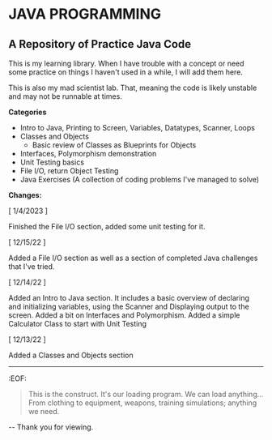 # JAVA PROGRAMMING
## A Repository of Practice Java Code

This is my learning library. When I have trouble with a concept or need some practice on things I haven't used in a while, I will add them here.

This is also my mad scientist lab. That, meaning the code is likely unstable and may not be runnable at times.

**Categories**

- Intro to Java, Printing to Screen, Variables, Datatypes, Scanner, Loops
- Classes and Objects
	+ Basic review of Classes as Blueprints for Objects
- Interfaces, Polymorphism demonstration
- Unit Testing basics
- File I/O, return Object Testing
- Java Exercises (A collection of coding problems I've managed to solve)

**Changes:**

[ 1/4/2023 ]

Finished the File I/O section, added some unit testing for it.

[ 12/15/22 ]

Added a File I/O section as well as a section of completed Java challenges that I've tried.

[ 12/14/22 ]

Added an Intro to Java section. It includes a basic overview of declaring and initializing variables, using the Scanner and Displaying output to the screen. Added a bit on Interfaces and Polymorphism. Added a simple Calculator Class to start with Unit Testing

[ 12/13/22 ] 

Added a Classes and Objects section

---
:EOF:	
>This is the construct. It's our loading program. We can load anything...
	From clothing to equipment, weapons, training simulations; anything we need.
	

-- Thank you for viewing.